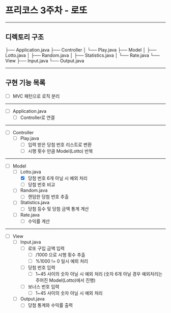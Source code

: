 # 프리코스 3주차 - 로또
---
## 디렉토리 구조
├── Application.java
├── Controller
│    └── Play.java
├── Model
│    ├── Lotto.java
│    ├── Random.java
│    ├── Statistics.java
│    └── Rate.java
└── View
     ├── Input.java
     └── Output.java
     
---
## 구현 기능 목록
- [ ] MVC 패턴으로 로직 분리 <br>
---
- [ ] Application.java <br>
  - [ ] Controller로 연결 <br>
---
- [ ] Controller <br>
  - [ ] Play.java <br>
    - [ ] 입력 받은 당첨 번호 리스트로 변환 <br>
    - [ ] 시행 횟수 만큼 Model(Lotto) 반복 <br>
---
- [ ] Model <br>
  - [ ] Lotto.java <br>
    - [X] 당첨 번호 6개 아닐 시 예외 처리 <br>
    - [ ] 당첨 번호 비교 <br>
  - [ ] Random.java <br>
    - [ ] 랜덤한 당첨 번호 추출 <br>
  - [ ] Statistics.java <br>
    - [ ] 당첨 등수 및 당첨 금액 통계 계산 <br>
  - [ ] Rate.java <br>
    - [ ] 수익률 계산 <br>
---
- [ ] View <br>
  - [ ] Input.java <br>
    - [ ] 로또 구입 금액 입력 <br>
      - [ ] /1000 으로 시행 횟수 추출 <br>
      - [ ] %1000 != 0 일시 예외 처리 <br>
    - [ ] 당첨 번호 입력 <br>
      - [ ] 1~45 사이의 숫자 아닐 시 예외 처리 (숫자 6개 아닐 경우 예외처리는 주어진 Model(Lotto)에서 진행) <br>
    - [ ] 보너스 번호 입력 <br>
      - [ ] 1~45 사이의 숫자 아닐 시 예외 처리 <br>
  - [ ] Output.java <br>
    - [ ] 당첨 통계와 수익률 출력 <br>
